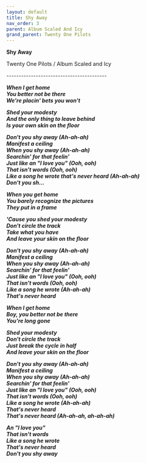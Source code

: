 ```yaml
---  
layout: default  
title: Shy Away  
nav_order: 3  
parent: Album Scaled And Icy  
grand_parent: Twenty One Pilots  
---  
```


**Shy Away**
<p>
Twenty One Pilots / Album Scaled and Icy
</p>  
-----------------------------------------

**_When I get home  
You better not be there  
We're placin' bets you won't_**  

**_Shed your modesty  
And the only thing to leave behind  
Is your own skin on the floor_**  

**_Don't you shy away (Ah-ah-ah)  
Manifest a ceiling  
When you shy away (Ah-ah-ah)  
Searchin' for that feelin'  
Just like an "I love you" (Ooh, ooh)  
That isn't words (Ooh, ooh)  
Like a song he wrote that's never heard (Ah-ah-ah)  
Don't you sh..._**  

**_When you get home  
You barely recognize the pictures  
They put in a frame_**  

**_'Cause you shed your modеsty  
Don't circle the track  
Take what you havе  
And leave your skin on the floor_**  

**_Don't you shy away (Ah-ah-ah)  
Manifest a ceiling  
When you shy away (Ah-ah-ah)  
Searchin' for that feelin'  
Just like an "I love you" (Ooh, ooh)  
That isn't words (Ooh, ooh)  
Like a song he wrote (Ah-ah-ah)  
That's never heard_**  

**_When I get home  
Boy, you better not be there  
You're long gone_**  

**_Shed your modesty  
Don't circle the track  
Just break the cycle in half  
And leave your skin on the floor_**  

**_Don't you shy away (Ah-ah-ah)  
Manifest a ceiling  
When you shy away (Ah-ah-ah)  
Searchin' for that feelin'  
Just like an "I love you" (Ooh, ooh)  
That isn't words (Ooh, ooh)  
Like a song he wrote (Ah-ah-ah)  
That's never heard  
That's never heard (Ah-ah-ah, ah-ah-ah)_**  

**_An "I love you"  
That isn't words  
Like a song he wrote  
That's never heard  
Don't you shy away_**  
